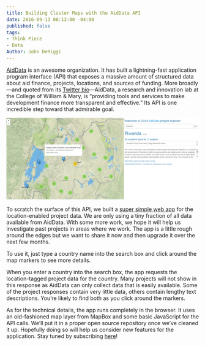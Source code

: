 ```yaml
---
title: Building Cluster Maps with the AidData API
date: 2016-09-13 08:13:00 -04:00
published: false
tags:
- Think Piece
- Data
Author: John DeRiggi
---
```


[AidData](http://aiddata.org/) is an awesome organization. It has built a lightning-fast application program interface (API) that exposes a massive amount of structured data about aid finance, projects, locations, and sources of funding. More broadly—and quoted from its [Twitter bio](https://twitter.com/AidData?ref_src=twsrc%5Egoogle%7Ctwcamp%5Eserp%7Ctwgr%5Eauthor)—AidData, a research and innovation lab at the College of William & Mary, is “providing tools and services to make development finance more transparent and effective.” Its API is one incredible step toward that admirable goal.

<!--more-->

[![aiddataclient.PNG](/uploads/aiddataclient.PNG)](http://daiblogviz.s3-website-us-east-1.amazonaws.com/)

To scratch the surface of this API, we built a [super simple web app](http://daiblogviz.s3-website-us-east-1.amazonaws.com/) for the location-enabled project data. We are only using a tiny fraction of all data available from AidData. With some more work, we hope it will help us investigate past projects in areas where we work. The app is a little rough around the edges but we want to share it now and then upgrade it over the next few months.

To use it, just type a country name into the search box and click around the map markers to see more details.

When you enter a country into the search box, the app requests the location-tagged project data for the country. Many projects will not show in this response as AidData can only collect data that is easily available. Some of the project responses contain very little data, others contain lengthy text descriptions. You’re likely to find both as you click around the markers.

As for the technical details, the app runs completely in the browser. It uses an old-fashioned map layer from MapBox and some basic JavaScript for the API calls. We’ll put it in a proper open source repository once we’ve cleaned it up. Hopefully doing so will help us consider new features for the application. Stay tuned by subscribing [here](https://confirmsubscription.com/h/r/066AFBA15492935C)!
